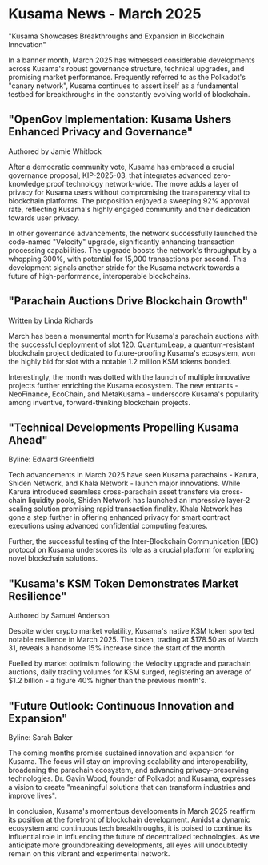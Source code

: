 # Kusama News - March 2025

"Kusama Showcases Breakthroughs and Expansion in Blockchain Innovation"

In a banner month, March 2025 has witnessed considerable developments across
Kusama's robust governance structure, technical upgrades, and promising market
performance. Frequently referred to as the Polkadot's "canary network", Kusama
continues to assert itself as a fundamental testbed for breakthroughs in the
constantly evolving world of blockchain.

## "OpenGov Implementation: Kusama Ushers Enhanced Privacy and Governance"

Authored by Jamie Whitlock

After a democratic community vote, Kusama has embraced a crucial governance
proposal, KIP-2025-03, that integrates advanced zero-knowledge proof technology
network-wide. The move adds a layer of privacy for Kusama users without
compromising the transparency vital to blockchain platforms. The proposition
enjoyed a sweeping 92% approval rate, reflecting Kusama's highly engaged
community and their dedication towards user privacy.

In other governance advancements, the network successfully launched the
code-named "Velocity" upgrade, significantly enhancing transaction processing
capabilities. The upgrade boosts the network's throughput by a whopping 300%,
with potential for 15,000 transactions per second. This development signals
another stride for the Kusama network towards a future of high-performance,
interoperable blockchains.

## "Parachain Auctions Drive Blockchain Growth"

Written by Linda Richards

March has been a monumental month for Kusama's parachain auctions with the
successful deployment of slot 120. QuantumLeap, a quantum-resistant blockchain
project dedicated to future-proofing Kusama's ecosystem, won the highly bid for
slot with a notable 1.2 million KSM tokens bonded.

Interestingly, the month was dotted with the launch of multiple innovative
projects further enriching the Kusama ecosystem. The new entrants - NeoFinance,
EcoChain, and MetaKusama - underscore Kusama's popularity among inventive,
forward-thinking blockchain projects.

## "Technical Developments Propelling Kusama Ahead"

Byline: Edward Greenfield

Tech advancements in March 2025 have seen Kusama parachains - Karura, Shiden
Network, and Khala Network - launch major innovations. While Karura introduced
seamless cross-parachain asset transfers via cross-chain liquidity pools, Shiden
Network has launched an impressive layer-2 scaling solution promising rapid
transaction finality. Khala Network has gone a step further in offering enhanced
privacy for smart contract executions using advanced confidential computing
features.

Further, the successful testing of the Inter-Blockchain Communication (IBC)
protocol on Kusama underscores its role as a crucial platform for exploring
novel blockchain solutions.

## "Kusama's KSM Token Demonstrates Market Resilience"

Authored by Samuel Anderson

Despite wider crypto market volatility, Kusama's native KSM token sported
notable resilience in March 2025. The token, trading at $178.50 as of March 31,
reveals a handsome 15% increase since the start of the month.

Fuelled by market optimism following the Velocity upgrade and parachain
auctions, daily trading volumes for KSM surged, registering an average of $1.2
billion - a figure 40% higher than the previous month's.

## "Future Outlook: Continuous Innovation and Expansion"

Byline: Sarah Baker

The coming months promise sustained innovation and expansion for Kusama. The
focus will stay on improving scalability and interoperability, broadening the
parachain ecosystem, and advancing privacy-preserving technologies. Dr. Gavin
Wood, founder of Polkadot and Kusama, expresses a vision to create "meaningful
solutions that can transform industries and improve lives".

In conclusion, Kusama's momentous developments in March 2025 reaffirm its
position at the forefront of blockchain development. Amidst a dynamic ecosystem
and continuous tech breakthroughs, it is poised to continue its influential role
in influencing the future of decentralized technologies. As we anticipate more
groundbreaking developments, all eyes will undoubtedly remain on this vibrant
and experimental network.
